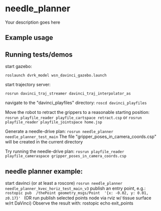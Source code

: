 # needle_planner

Your description goes here

## Example usage

## Running tests/demos
start gazebo: 

`roslaunch dvrk_model wsn_davinci_gazebo.launch`

start trajectory server:

`rosrun davinci_traj_streamer davinci_traj_interpolator_as`

navigate to the "davinci_playfiles" directory:
`roscd davinci_playfiles`

Move the robot to retract the grippers to a reasonable starting position:
`rosrun playfile_reader playfile_cartspace retract.csp`
or
`rosrun playfile_reader playfile_jointspace home.jsp`

Generate a needle-drive plan:
`rosrun needle_planner needle_planner_test_main`
The file "gripper_poses_in_camera_coords.csp" will be created in the current directory

Try running the needle-drive plan:
`rosrun playfile_reader playfile_cameraspace gripper_poses_in_camera_coords.csp`

## needle planner example:
start davinci (or at least a roscore)
`rosrun needle_planner needle_planner_kvec_horiz_test_main_v3`
publish an entry point, e.g.:
`rostopic pub  /thePoint geometry_msgs/Point  '{x: -0.02, y: 0.01, z0.17}' `
(OR run publish selected points node via rviz w/ tissue surface w/rt DaVinci)
Observe the result with:
rostopic echo exit_points

 

